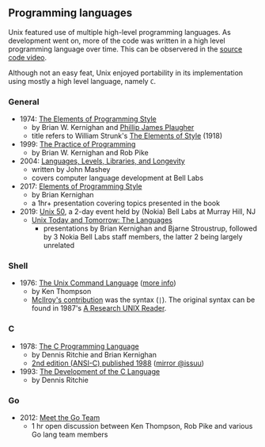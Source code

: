 ## Programming languages

Unix featured use of multiple high-level programming languages. As development went on, more of the code was written in a high level programming language over time. This can be observered in the [source code video](./../source_code.md).

Although not an easy feat, Unix enjoyed portability in its implementation using mostly a high level language, namely `C`.
### General

 * 1974: [The Elements of Programming Style](https://archive.org/details/elementsofprogra00kernrich/mode/2up)
   * by Brian W. Kernighan and [Phillip James Plaugher](https://www.plauger.com/)
   * title refers to William Strunk's [The Elements of Style](https://www.gutenberg.org/ebooks/37134) (1918)
 * 1999: [The Practice of Programming](https://www.cs.princeton.edu/~bwk/tpop.webpage/)
   * by Brian W. Kernighan and Rob Pike
 * 2004: [Languages, Levels, Libraries, and Longevity](https://dl.acm.org/ft_gateway.cfm?id=1039532&ftid=297456&dwn=1)
   * written by John Mashey
   * covers computer language development at Bell Labs
 * 2017: [Elements of Programming Style](https://www.youtube.com/watch?v=8SUkrR7ZfTA)
   * by Brian Kernighan
   * a 1hr+ presentation covering topics presented in the book
 * 2019: [Unix 50](https://www.bell-labs.com/unix50), a 2-day event held by (Nokia) Bell Labs at Murray Hill, NJ
   * [Unix Today and Tomorrow: The Languages](https://www.youtube.com/watch?v=xnCgoEyz31M)
     - presentations by Brian Kernighan and Bjarne Stroustrup, followed by 3 Nokia Bell Labs staff members, the latter 2 being largely unrelated

### Shell

* 1976: [The Unix Command Language](https://archive.org/download/the-unix-command-language/the-unix-command-language.pdf) ([more info](https://github.com/susam/tucl#combined-pdf))
  * by Ken Thompson
  * [McIlroy's contribution](https://minnie.tuhs.org/pipermail/tuhs/2020-December/022535.html) was the syntax (` | `). The original syntax can be found in 1987's [A Research UNIX Reader](https://archive.org/details/a_research_unix_reader/page/n27/mode/2up).

### C

 * 1978: [The C Programming Language](https://archive.org/details/TheCProgrammingLanguageFirstEdition)
   * by Dennis Ritchie and Brian Kernighan
   * [2nd edition (ANSI-C) published 1988](https://archive.org/details/The_C_Programming_Language/mode/2up) ([mirror @issuu](https://issuu.com/chinna12kumar/docs/the_c_programming_language_ansi_c_version/9))
 * 1993: [The Development of the C Language](http://www.bell-labs.com/usr/dmr/www/chist.pdf)
    * by Dennis Ritchie 

### Go

 * 2012: [Meet the Go Team](https://www.youtube.com/watch?v=sln-gJaURzk)
   * 1 hr open discussion between Ken Thompson, Rob Pike and various Go lang team members